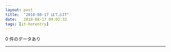 ```yaml
---
layout: post
title:  "2018-08-17 はてぶIT"
date:   2018-08-17 09:02:32
tags: [it-hotentry]
---
```

0 件のデータあり

<hr>

